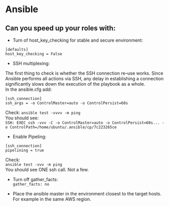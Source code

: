 # Ansible

## Can you speed up your roles with:


- Turn of host_key_checking for stable and secure environment:
```
[defaults]
host_key_checking = False
```

- SSH multiplexing:

The first thing to check is whether the SSH connection re–use works. Since Ansible performs all actions via SSH, any delay in establishing a connection significantly slows down the execution of the playbook as a whole.
<br>In the ansible.cfg add:
```
[ssh_connection]
ssh_args = -o ControlMaster=auto -o ControlPersist=60s
```
Check: 
```ansible test -vvvv -m ping``` 
<br>You should see: 
<br>```SSH: EXEC ssh -vvv -C -o ControlMaster=auto -o ControlPersist=60s... -o ControlPath=/home/ubuntu/.ansible/cp/7c223265ce```


- Enable Pipeling:
```
[ssh_connection]
pipelining = true
```
Check: 
<br>```ansible test -vvv -m ping``` 
<br>You should see ONE ssh call. Not a few.


- Turn off gather_facts:
<br>```gather_facts: no```


- Place the ansible master in the environment closest to the target hosts. For example in the same AWS region.
